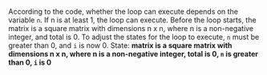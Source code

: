 According to the code, whether the loop can execute depends on the variable `n`. If n is at least 1, the loop can execute. Before the loop starts, the matrix is a square matrix with dimensions n x n, where n is a non-negative integer, and total is 0. To adjust the states for the loop to execute, `n` must be greater than 0, and `i` is now 0.
State: **matrix is a square matrix with dimensions n x n, where n is a non-negative integer, total is 0, `n` is greater than 0, `i` is 0**
